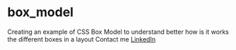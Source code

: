 # box_model
Creating an example of CSS Box Model to understand better how is it works the different boxes in a layout
Contact me <a href="https://www.linkedin.com/in/josue-alarcon-camino/" target="_blank">LinkedIn</a>